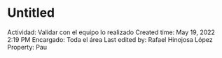 # Untitled

Actividad: Validar con el equipo lo realizado
Created time: May 19, 2022 2:19 PM
Encargado: Toda el área
Last edited by: Rafael Hinojosa López
Property: Pau